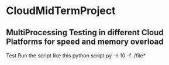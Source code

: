 # CloudMidTermProject


## MultiProcessing Testing in different Cloud Platforms for speed and memory overload
Test
Run the script like this 
python script.py -n 10 -f ./file*
